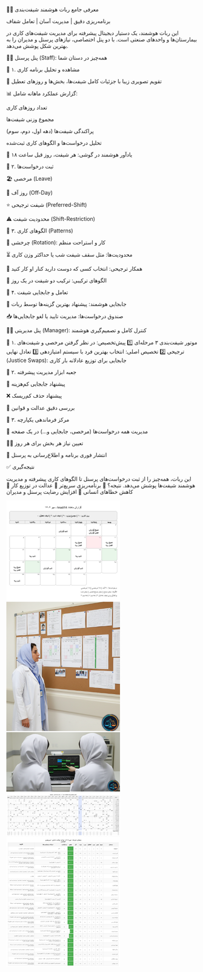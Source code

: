 🤖✨ معرفی جامع ربات هوشمند شیفت‌بندی

برنامه‌ریزی دقیق | مدیریت آسان | تعامل شفاف

این ربات هوشمند، یک دستیار دیجیتال پیشرفته برای مدیریت شیفت‌های کاری در بیمارستان‌ها و واحدهای صنعتی است. با دو پنل اختصاصی، نیازهای پرسنل و مدیران را به بهترین شکل پوشش می‌دهد.

👩‍⚕️ پنل پرسنل (Staff): همه‌چیز در دستان شما

🔹 ۱. مشاهده و تحلیل برنامه کاری

📅 تقویم تصویری زیبا با جزئیات کامل شیفت‌ها، بخش‌ها و روزهای تعطیل

📊 گزارش عملکرد ماهانه شامل:

تعداد روزهای کاری

مجموع وزنی شیفت‌ها

پراکندگی شیفت‌ها (دهه اول، دوم، سوم)

تحلیل درخواست‌ها و الگوهای کاری ثبت‌شده

🔔 یادآور هوشمند در گوشی: هر شیفت، روز قبل ساعت ۱۸

🔹 ۲. ثبت درخواست‌ها

🏖 مرخصی (Leave)

🚫 روز آف (Off-Day)

⭐ شیفت ترجیحی (Preferred-Shift)

⚠️ محدودیت شیفت (Shift-Restriction)

🔹 ۳. الگوهای کاری (Patterns)

🔄 چرخشی (Rotation): کار و استراحت منظم

⏳ محدودیت‌ها: مثل سقف شیفت شب یا حداکثر وزن کاری

👯 همکار ترجیحی: انتخاب کسی که دوست دارید کنار او کار کنید

📌 الگوهای ترکیبی: ترکیب دو شیفت در یک روز

🔹 ۴. تعامل و جابجایی شیفت

🔄 جابجایی هوشمند: پیشنهاد بهترین گزینه‌ها توسط ربات

📥 صندوق درخواست‌ها: مدیریت تایید یا لغو جابجایی‌ها

🧑‍💼 پنل مدیریتی (Manager): کنترل کامل و تصمیم‌گیری هوشمند

🔹 ۱. موتور شیفت‌بندی ۳ مرحله‌ای
1️⃣ پیش‌تخصیص: در نظر گرفتن مرخصی و شیفت‌های ترجیحی
2️⃣ تخصیص اصلی: انتخاب بهترین فرد با سیستم امتیازدهی
3️⃣ تعادل نهایی (Justice Swaps): جابجایی برای توزیع عادلانه بار کاری

🔹 ۲. جعبه ابزار مدیریت پیشرفته

🔄 پیشنهاد جابجایی کم‌هزینه

❌ پیشنهاد حذف کم‌ریسک

👀 بررسی دقیق عدالت و قوانین

🔹 ۳. مرکز فرماندهی یکپارچه

📑 مدیریت همه درخواست‌ها (مرخصی، جابجایی و...) در یک صفحه

👨‍⚕️ تعیین نیاز هر بخش برای هر روز

📢 انتشار فوری برنامه و اطلاع‌رسانی به پرسنل

✅ نتیجه‌گیری

این ربات، همه‌چیز را از ثبت درخواست‌های پرسنل تا الگوهای کاری پیشرفته و مدیریت هوشمند شیفت‌ها پوشش می‌دهد. نتیجه؟
🔹 برنامه‌ریزی سریع‌تر
🔹 عدالت در توزیع کار
🔹 کاهش خطاهای انسانی
🔹 افزایش رضایت پرسنل و مدیران

<img src="https://github.com/hnadi14/shiftX/blob/main/photo_5949546075067107897_x.jpg" width="300" alt="توضیح تصویر">

<img src="https://github.com/hnadi14/shiftX/blob/main/Gemini_Generated_Image_4pkk824pkk824pkk.png" width="300" alt="توضیح تصویر">

<img src="https://github.com/hnadi14/shiftX/blob/main/Gemini_Generated_Image_b9wcryb9wcryb9wc.png" width="300" alt="توضیح تصویر">

<img src="https://github.com/hnadi14/shiftX/blob/main/photo_5949525484993890836_w.jpg" width="300" alt="توضیح تصویر">

<img src="https://github.com/hnadi14/shiftX/blob/main/photo_5949525484993890835_w.jpg" width="300" alt="توضیح تصویر">
